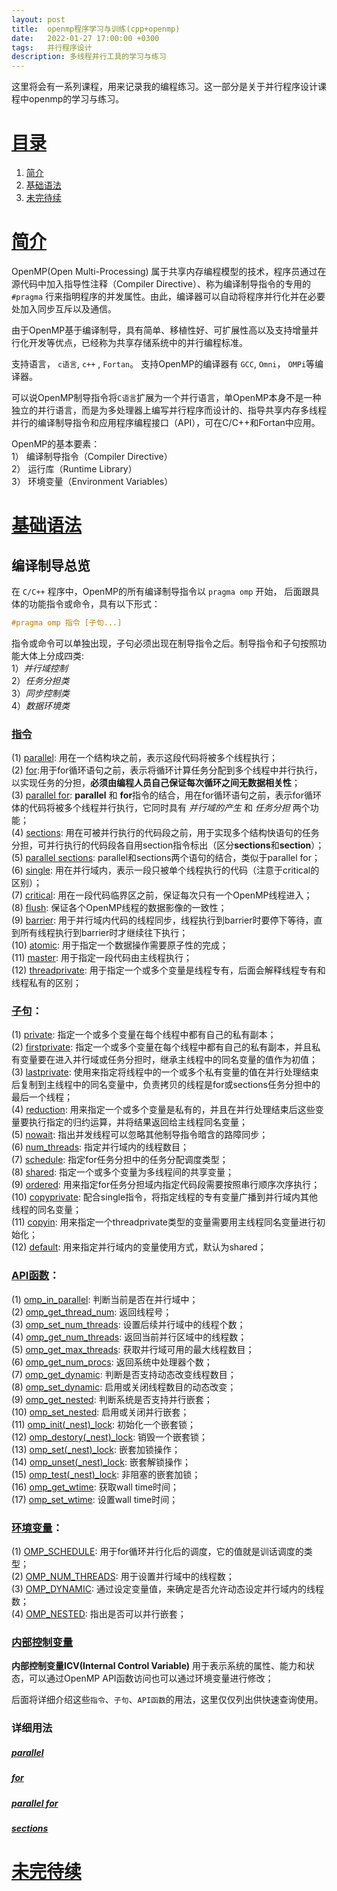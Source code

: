 ```yaml
---
layout: post
title:  openmp程序学习与训练(cpp+openmp)
date:   2022-01-27 17:00:00 +0300
tags:   并行程序设计
description: 多线程并行工具的学习与练习                                                                                                                                                              
---
```


这里将会有一系列课程，用来记录我的编程练习。这一部分是关于并行程序设计课程中openmp的学习与练习。
# [目录](#目录)
1. [简介](#简介)
2. [基础语法](#基础语法)
3. [未完待续](#未完待续)

# [简介](#目录)
OpenMP(Open Multi-Processing) 属于共享内存编程模型的技术，程序员通过在源代码中加入指导性注释（Compiler Directive）、称为编译制导指令的专用的 ```#pragma``` 行来指明程序的并发属性。由此，编译器可以自动将程序并行化并在必要处加入同步互斥以及通信。  

由于OpenMP基于编译制导，具有简单、移植性好、可扩展性高以及支持增量并行化开发等优点，已经称为共享存储系统中的并行编程标准。  

支持语言，  ```c语言```, ```c++``` , ```Fortan```。 支持OpenMP的编译器有 ```GCC```, ```Omni```， ```OMPi```等编译器。  

可以说OpenMP制导指令将```C语言```扩展为一个并行语言，单OpenMP本身不是一种独立的并行语言，而是为多处理器上编写并行程序而设计的、指导共享内存多线程并行的编译制导指令和应用程序编程接口（API），可在C/C++和Fortan中应用。  

OpenMP的基本要素：  
1） 编译制导指令（Compiler Directive）  
2） 运行库（Runtime Library）  
3） 环境变量（Environment Variables）  
# [基础语法](#目录)

## 编译制导总览
在 ```C/C++``` 程序中，OpenMP的所有编译制导指令以 ```pragma omp``` 开始， 后面跟具体的功能指令或命令，具有以下形式：  
```cpp
#pragma omp 指令 [子句...]
```
指令或命令可以单独出现，子句必须出现在制导指令之后。制导指令和子句按照功能大体上分成四类:  
1）*并行域控制*  
2）*任务分担类*  
3）*同步控制类*  
4）*数据环境类*  

### [指令](#指令)  
(1) [parallel](#parallel): 用在一个结构块之前，表示这段代码将被多个线程执行；  
(2) [for](#for):用于for循环语句之前，表示将循环计算任务分配到多个线程中并行执行，以实现任务的分担，**必须由编程人员自己保证每次循环之间无数据相关性**；  
(3) [parallel for](#parallel-for): **parallel** 和 **for**指令的结合，用在for循环语句之前，表示for循环体的代码将被多个线程并行执行，它同时具有 *并行域的产生* 和 *任务分担* 两个功能；  
(4) [sections](#sections): 用在可被并行执行的代码段之前，用于实现多个结构快语句的任务分担，可并行执行的代码段各自用section指令标出（区分**sections**和**section**）；  
(5) [parallel sections](#parallel-sections): parallel和sections两个语句的结合，类似于parallel for；  
(6) [single](#single): 用在并行域内，表示一段只被单个线程执行的代码（注意于critical的区别）；  
(7) [critical](#critical): 用在一段代码临界区之前，保证每次只有一个OpenMP线程进入；  
(8) [flush](#flush): 保证各个OpenMP线程的数据影像的一致性；  
(9) [barrier](#barrier): 用于并行域内代码的线程同步，线程执行到barrier时要停下等待，直到所有线程执行到barrier时才继续往下执行；  
(10) [atomic](#atomic): 用于指定一个数据操作需要原子性的完成；  
(11) [master](#master): 用于指定一段代码由主线程执行；  
(12) [threadprivate](#threadprivate): 用于指定一个或多个变量是线程专有，后面会解释线程专有和线程私有的区别；  

### [子句](#子句)：  

(1) [private](#private): 指定一个或多个变量在每个线程中都有自己的私有副本；  
(2) [firstprivate](#firstprivate): 指定一个或多个变量在每个线程中都有自己的私有副本，并且私有变量要在进入并行域或任务分担时，继承主线程中的同名变量的值作为初值；  
(3) [lastprivate](#lastprivate): 使用来指定将线程中的一个或多个私有变量的值在并行处理结束后复制到主线程中的同名变量中，负责拷贝的线程是for或sections任务分担中的最后一个线程；  
(4) [reduction](#reduction): 用来指定一个或多个变量是私有的，并且在并行处理结束后这些变量要执行指定的归约运算，并将结果返回给主线程同名变量；  
(5) [nowait](#nowait): 指出并发线程可以忽略其他制导指令暗含的路障同步；  
(6) [num_threads](#num_threads): 指定并行域内的线程数目；  
(7) [schedule](#schedule): 指定for任务分担中的任务分配调度类型；  
(8) [shared](#shared): 指定一个或多个变量为多线程间的共享变量；  
(9) [ordered](#ordered): 用来指定for任务分担域内指定代码段需要按照串行顺序次序执行；  
(10) [copyprivate](#copyprivate): 配合single指令，将指定线程的专有变量广播到并行域内其他线程的同名变量；  
(11) [copyin](#copyin): 用来指定一个threadprivate类型的变量需要用主线程同名变量进行初始化；  
(12) [default](#default): 用来指定并行域内的变量使用方式，默认为shared；  

### [API函数](#API函数)：  
(1) [omp_in_parallel](#omp_in_parallel): 判断当前是否在并行域中；  
(2) [omp_get_thread_num](#omp_get_thread_num): 返回线程号；  
(3) [omp_set_num_threads](#omp_set_num_threads): 设置后续并行域中的线程个数；  
(4) [omp_get_num_threads](#omp_get_num_threads): 返回当前并行区域中的线程数；  
(5) [omp_get_max_threads](#omp_get_max_threads): 获取并行域可用的最大线程数目；  
(6) [omp_get_num_procs](#omp_get_num_procs): 返回系统中处理器个数；  
(7) [omp_get_dynamic](#omp_get_dynamic): 判断是否支持动态改变线程数目；  
(8) [omp_set_dynamic](#omp_set_dynamic): 启用或关闭线程数目的动态改变；  
(9) [omp_get_nested](#omp_get_nested): 判断系统是否支持并行嵌套；  
(10) [omp_set_nested](#omp_set_nested): 启用或关闭并行嵌套；  
(11) [omp_init(_nest)_lock](#omp_init(_nest)_lock): 初始化一个嵌套锁；  
(12) [omp_destory(_nest)_lock](#omp_destory(_nest)_lock): 销毁一个嵌套锁；  
(13) [omp_set(_nest)_lock](#omp_set(_nest)_lock): 嵌套加锁操作；  
(14) [omp_unset(_nest)_lock](#omp_unset(_nest)_lock): 嵌套解锁操作；  
(15) [omp_test(_nest)_lock](#omp_test(_nest)_lock): 非阻塞的嵌套加锁；  
(16) [omp_get_wtime](#omp_get_wtime): 获取wall time时间；  
(17) [omp_set_wtime](#omp_set_wtime): 设置wall time时间；  

### [环境变量](#环境变量)：  
(1) [OMP_SCHEDULE](#OMP_SCHEDULE): 用于for循环并行化后的调度，它的值就是训话调度的类型；  
(2) [OMP_NUM_THREADS](#OMP_NUM_THREADS): 用于设置并行域中的线程数；  
(3) [OMP_DYNAMIC](#OMP_DYNAMIC): 通过设定变量值，来确定是否允许动态设定并行域内的线程数；  
(4) [OMP_NESTED](#OMP_NESTED): 指出是否可以并行嵌套；

### [内部控制变量](#内部控制变量)  
**内部控制变量ICV(Internal Control Variable)** 用于表示系统的属性、能力和状态，可以通过OpenMP API函数访问也可以通过环境变量进行修改；

后面将详细介绍这些```指令```、```子句```、```API函数```的用法，这里仅仅列出供快速查询使用。

### 详细用法

##### [parallel](#指令)

##### [for](#指令)

##### [parallel for](#指令)

##### [sections](#指令)

# [未完待续](#目录)